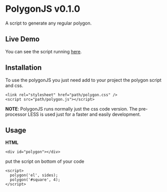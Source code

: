 # PolygonJS v0.1.0
A script to generate any regular polygon.

## Live Demo
You can see the script running <a href="http://ivanbanov.github.io/PolygonJS/" target="_blank">here</a>.

## Installation
To use the polygonJS you just need add to your project the polygon script and css.
```
<link rel="stylesheet" href="path/polygon.css" />
<script src="path/polygon.js"></script>
```
__NOTE__: PolygonJS runs normally just the css code version. The pre-processor LESS is used just for a faster and easily development.

## Usage

__HTML__
```
<div id="polygon"></div>
```

put the script on bottom of your code
```
<script>
  polygon('el', sides);
  polygon('#square', 4);
</script>
```
